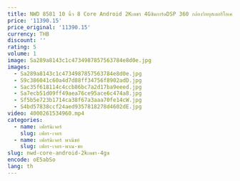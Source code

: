 ```yaml
---
title: NWD 8581 10 นิ้ว 8 Core Android 2Kเพชร 4Gซิมการ์ดDSP 360 กล้องวิทยุสเตอริโอเครื่องเล่นGPS Auto Electronicsพัดลม
price: '11390.15'
price_original: '11390.15'
currency: THB
discount: ''
rating: 5
volume: 1
image: Sa289a8143c1c4734987857563784e8d0e.jpg
images:
  - Sa289a8143c1c4734987857563784e8d0e.jpg
  - S9c386041c60a4d7d88ff34756f8902adD.jpg
  - Sac35f618114c4ccb86bc7a2d17ba9eeed.jpg
  - Sa7ecb51d09ff49aea76ce95ace6c474a8.jpg
  - Sf5b5e723b1714ca38f67a3aaa70fe14cW.jpg
  - S4bd57838ccf24aed9357818278d4602dE.jpg
video: 4000261534960.mp4
categories:
  - name: เฟอร์นิเจอร์
    slug: เฟอร-เจอร
  - name: เฟอร์นิเจอร์ พาณิชย์
    slug: เฟอร-เจอร-พาณ-ชย
slug: nwd-core-android-2kเพชร-4gซ
encode: oE5abSo
lang: th
---
```

  